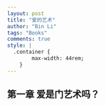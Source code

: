 ```yaml
---
layout: post
title: "爱的艺术"
author: "Bin Li"
tags: "Books"
comments: true
style: |
  .container {
        max-width: 44rem;
    } 
---
```


## 第一章 爱是门艺术吗？


